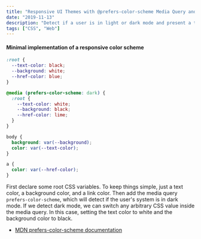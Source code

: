 ```yaml
---
title: "Responsive UI Themes with @prefers-color-scheme Media Query and CSS variables"
date: "2019-11-13"
description: "Detect if a user is in light or dark mode and present a themed UI accordingly."
tags: ["CSS", "Web"]
---
```


<!-- VIDEO / GIF HERE  -->

#### Minimal implementation of a responsive color scheme

```css
:root {
  --text-color: black;
  --background: white;
  --href-color: blue;
}

@media (prefers-color-scheme: dark) {
  :root {
    --text-color: white;
    --background: black;
    --href-color: lime;
  }
}

body {
  background: var(--background);
  color: var(--text-color);
}

a {
  color: var(--href-color);
}
```

First declare some root CSS variables. To keep things simple, just a text color, a background color, and a link color. Then add the media query `prefers-color-scheme`, which will detect if the user's system is in dark mode. If we detect dark mode, we can switch any arbitrary CSS value inside the media query. In this case, setting the text color to white and the background color to black.

- [MDN prefers-color-scheme documentation](https://developer.mozilla.org/en-US/docs/Web/CSS/@media/prefers-color-scheme)
